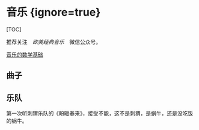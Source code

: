 # 音乐 {ignore=true}

[TOC]

推荐关注　*欧美经典音乐*　微信公众号。

[音乐的数学基础](http://www.musimathics.com/)

## 曲子

## 乐队

第一次听刺猬乐队的《盼暖春来》，接受不能，这不是刺猬，是蜗牛，还是没吃饭的蜗牛。
